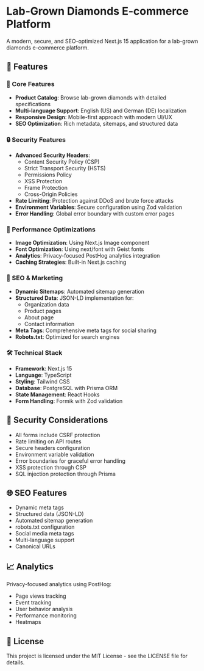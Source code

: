 # Lab-Grown Diamonds E-commerce Platform

A modern, secure, and SEO-optimized Next.js 15 application for a lab-grown diamonds e-commerce platform.

## 🌟 Features

### 💎 Core Features

- **Product Catalog**: Browse lab-grown diamonds with detailed specifications
- **Multi-language Support**: English (US) and German (DE) localization
- **Responsive Design**: Mobile-first approach with modern UI/UX
- **SEO Optimization**: Rich metadata, sitemaps, and structured data

### 🔒 Security Features

- **Advanced Security Headers**:
  - Content Security Policy (CSP)
  - Strict Transport Security (HSTS)
  - Permissions Policy
  - XSS Protection
  - Frame Protection
  - Cross-Origin Policies
- **Rate Limiting**: Protection against DDoS and brute force attacks
- **Environment Variables**: Secure configuration using Zod validation
- **Error Handling**: Global error boundary with custom error pages

### 🚀 Performance Optimizations

- **Image Optimization**: Using Next.js Image component
- **Font Optimization**: Using next/font with Geist fonts
- **Analytics**: Privacy-focused PostHog analytics integration
- **Caching Strategies**: Built-in Next.js caching

### 🎯 SEO & Marketing

- **Dynamic Sitemaps**: Automated sitemap generation
- **Structured Data**: JSON-LD implementation for:
  - Organization data
  - Product pages
  - About page
  - Contact information
- **Meta Tags**: Comprehensive meta tags for social sharing
- **Robots.txt**: Optimized for search engines

### 🛠 Technical Stack

- **Framework**: Next.js 15
- **Language**: TypeScript
- **Styling**: Tailwind CSS
- **Database**: PostgreSQL with Prisma ORM
- **State Management**: React Hooks
- **Form Handling**: Formik with Zod validation

## 🔐 Security Considerations

- All forms include CSRF protection
- Rate limiting on API routes
- Secure headers configuration
- Environment variable validation
- Error boundaries for graceful error handling
- XSS protection through CSP
- SQL injection protection through Prisma

## 🌐 SEO Features

- Dynamic meta tags
- Structured data (JSON-LD)
- Automated sitemap generation
- robots.txt configuration
- Social media meta tags
- Multi-language support
- Canonical URLs

## 📈 Analytics

Privacy-focused analytics using PostHog:

- Page views tracking
- Event tracking
- User behavior analysis
- Performance monitoring
- Heatmaps

## 📄 License

This project is licensed under the MIT License - see the LICENSE file for details.
